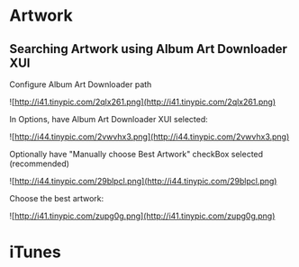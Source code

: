 

# Artwork #
## Searching Artwork using Album Art Downloader XUI ##

Configure Album Art Downloader path

![http://i41.tinypic.com/2qlx261.png](http://i41.tinypic.com/2qlx261.png)

In Options, have Album Art Downloader XUI selected:

![http://i44.tinypic.com/2vwvhx3.png](http://i44.tinypic.com/2vwvhx3.png)

Optionally have "Manually choose Best Artwork" checkBox selected (recommended)

![http://i44.tinypic.com/29blpcl.png](http://i44.tinypic.com/29blpcl.png)

Choose the best artwork:

![http://i41.tinypic.com/zupg0g.png](http://i41.tinypic.com/zupg0g.png)

# iTunes #

![![](http://i42.tinypic.com/2mo8ayu_th.png)](http://i42.tinypic.com/2mo8ayu.png)
